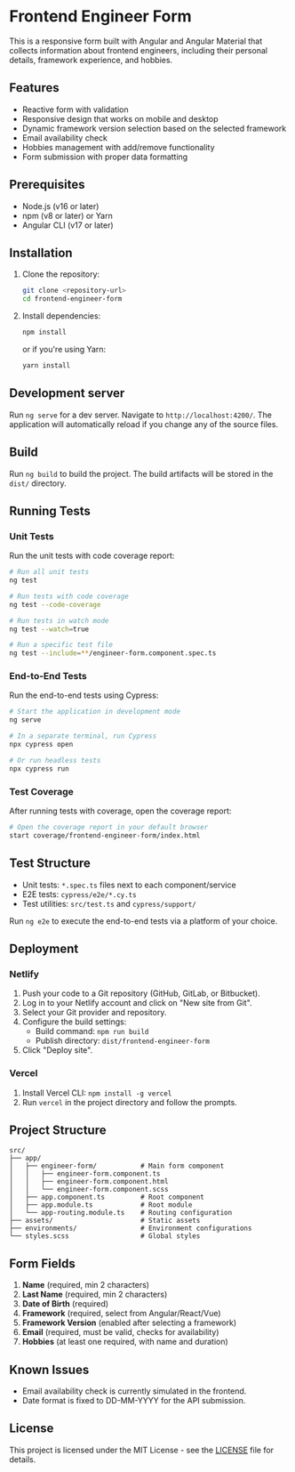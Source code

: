 # Frontend Engineer Form

This is a responsive form built with Angular and Angular Material that collects information about frontend engineers, including their personal details, framework experience, and hobbies.

## Features

- Reactive form with validation
- Responsive design that works on mobile and desktop
- Dynamic framework version selection based on the selected framework
- Email availability check
- Hobbies management with add/remove functionality
- Form submission with proper data formatting

## Prerequisites

- Node.js (v16 or later)
- npm (v8 or later) or Yarn
- Angular CLI (v17 or later)

## Installation

1. Clone the repository:
   ```bash
   git clone <repository-url>
   cd frontend-engineer-form
   ```

2. Install dependencies:
   ```bash
   npm install
   ```

   or if you're using Yarn:
   ```bash
   yarn install
   ```

## Development server

Run `ng serve` for a dev server. Navigate to `http://localhost:4200/`. The application will automatically reload if you change any of the source files.

## Build

Run `ng build` to build the project. The build artifacts will be stored in the `dist/` directory.

## Running Tests

### Unit Tests

Run the unit tests with code coverage report:

```bash
# Run all unit tests
ng test

# Run tests with code coverage
ng test --code-coverage

# Run tests in watch mode
ng test --watch=true

# Run a specific test file
ng test --include=**/engineer-form.component.spec.ts
```

### End-to-End Tests

Run the end-to-end tests using Cypress:

```bash
# Start the application in development mode
ng serve

# In a separate terminal, run Cypress
npx cypress open

# Or run headless tests
npx cypress run
```

### Test Coverage

After running tests with coverage, open the coverage report:

```bash
# Open the coverage report in your default browser
start coverage/frontend-engineer-form/index.html
```

## Test Structure

- Unit tests: `*.spec.ts` files next to each component/service
- E2E tests: `cypress/e2e/*.cy.ts`
- Test utilities: `src/test.ts` and `cypress/support/`

Run `ng e2e` to execute the end-to-end tests via a platform of your choice.

## Deployment

### Netlify

1. Push your code to a Git repository (GitHub, GitLab, or Bitbucket).
2. Log in to your Netlify account and click on "New site from Git".
3. Select your Git provider and repository.
4. Configure the build settings:
   - Build command: `npm run build`
   - Publish directory: `dist/frontend-engineer-form`
5. Click "Deploy site".

### Vercel

1. Install Vercel CLI: `npm install -g vercel`
2. Run `vercel` in the project directory and follow the prompts.

## Project Structure

```
src/
├── app/
│   ├── engineer-form/           # Main form component
│   │   ├── engineer-form.component.ts
│   │   ├── engineer-form.component.html
│   │   └── engineer-form.component.scss
│   ├── app.component.ts         # Root component
│   ├── app.module.ts            # Root module
│   └── app-routing.module.ts    # Routing configuration
├── assets/                      # Static assets
├── environments/                # Environment configurations
└── styles.scss                  # Global styles
```

## Form Fields

1. **Name** (required, min 2 characters)
2. **Last Name** (required, min 2 characters)
3. **Date of Birth** (required)
4. **Framework** (required, select from Angular/React/Vue)
5. **Framework Version** (enabled after selecting a framework)
6. **Email** (required, must be valid, checks for availability)
7. **Hobbies** (at least one required, with name and duration)

## Known Issues

- Email availability check is currently simulated in the frontend.
- Date format is fixed to DD-MM-YYYY for the API submission.

## License

This project is licensed under the MIT License - see the [LICENSE](LICENSE) file for details.
